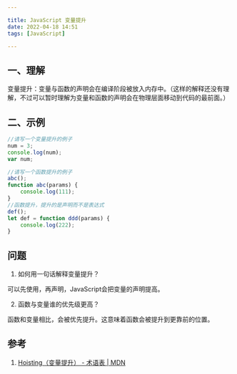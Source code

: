 ```yaml
---

title: JavaScript 变量提升
date: 2022-04-18 14:51
tags: [JavaScript]

---
```

## 一、理解

变量提升：变量与函数的声明会在编译阶段被放入内存中。（这样的解释还没有理解，不过可以暂时理解为变量和函数的声明会在物理层面移动到代码的最前面。）

  

## 二、示例

```js
//请写一个变量提升的例子
num = 3;
console.log(num);
var num;

//请写一个函数提升的例子
abc();
function abc(params) {
    console.log(111);
}
//函数提升，提升的是声明而不是表达式
def();
let def = function ddd(params) {
    console.log(222);
}
```
  

## 问题

1.  如何用一句话解释变量提升？

可以先使用，再声明，JavaScript会把变量的声明提高。

2.  函数与变量谁的优先级更高？

函数和变量相比，会被优先提升。这意味着函数会被提升到更靠前的位置。

## 参考

1.  [Hoisting（变量提升） - 术语表 | MDN](https://developer.mozilla.org/zh-CN/docs/Glossary/Hoisting)